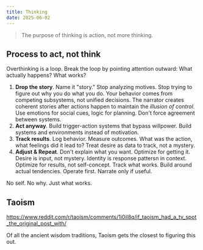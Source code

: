 ```yaml
---
title: Thinking
date: 2025-06-02
---
```

> The purpose of thinking is action, not more thinking.

## Process to act, not think
Overthinking is a loop. Break the loop by pointing attention outward: What actually happens? What works?

1. **Drop the story**. Name it "story." Stop analyzing motives. Stop trying to figure out why you do what you do. Your behavior comes from competing subsystems, not unified decisions. The narrator creates coherent stories after actions happen to maintain the *illusion of control.* Use emotions for social cues, logic for planning. Don't force agreement between systems.
2. **Act anyway**. Build trigger-action systems that bypass willpower. Build systems and environments instead of motivation.
3. **Track results**. Log behavior. Measure outcomes. What was the action, what feelings did it lead to? Treat desire as data to track, not a mystery.
4. **Adjust & Repeat**. Don't explain what you want. Optimize for getting it. Desire is input, not mystery. Identity is response pattersn in context. Optimize for results, not self-concept. Track what works. Build around actual tendencies. Operate first. Narrate only if useful.

No self. No why. Just what works.

## Taoism
https://www.reddit.com/r/taoism/comments/1i0il8q/if_taoism_had_a_tv_spot_the_original_post_with/

Of all the ancient wisdom traditions, Taoism gets the closest to figuring this out.